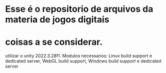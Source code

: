 # Esse é o repositorio de arquivos da materia de jogos digitais

# coisas a se considerar.

utilizar o unity 2022.3.28f1.
Modulos necessarios: Linux build support e dedicated server, WebGL build support, Windows build support e dedicated server

